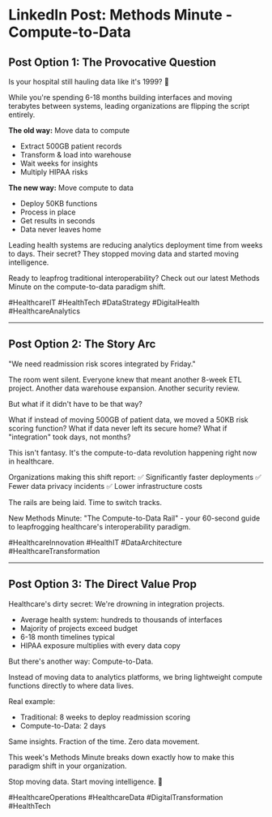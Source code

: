 # LinkedIn Post: Methods Minute - Compute-to-Data

## Post Option 1: The Provocative Question

Is your hospital still hauling data like it's 1999? 🚂

While you're spending 6-18 months building interfaces and moving terabytes between systems, leading organizations are flipping the script entirely.

**The old way:** Move data to compute
- Extract 500GB patient records
- Transform & load into warehouse  
- Wait weeks for insights
- Multiply HIPAA risks

**The new way:** Move compute to data
- Deploy 50KB functions
- Process in place
- Get results in seconds
- Data never leaves home

Leading health systems are reducing analytics deployment time from weeks to days. Their secret? They stopped moving data and started moving intelligence.

Ready to leapfrog traditional interoperability? Check out our latest Methods Minute on the compute-to-data paradigm shift.

#HealthcareIT #HealthTech #DataStrategy #DigitalHealth #HealthcareAnalytics

---

## Post Option 2: The Story Arc

"We need readmission risk scores integrated by Friday."

The room went silent. Everyone knew that meant another 8-week ETL project. Another data warehouse expansion. Another security review.

But what if it didn't have to be that way?

What if instead of moving 500GB of patient data, we moved a 50KB risk scoring function? What if data never left its secure home? What if "integration" took days, not months?

This isn't fantasy. It's the compute-to-data revolution happening right now in healthcare.

Organizations making this shift report:
✅ Significantly faster deployments
✅ Fewer data privacy incidents
✅ Lower infrastructure costs

The rails are being laid. Time to switch tracks.

New Methods Minute: "The Compute-to-Data Rail" - your 60-second guide to leapfrogging healthcare's interoperability paradigm.

#HealthcareInnovation #HealthIT #DataArchitecture #HealthcareTransformation

---

## Post Option 3: The Direct Value Prop

Healthcare's dirty secret: We're drowning in integration projects.

- Average health system: hundreds to thousands of interfaces
- Majority of projects exceed budget
- 6-18 month timelines typical
- HIPAA exposure multiplies with every data copy

But there's another way: Compute-to-Data.

Instead of moving data to analytics platforms, we bring lightweight compute functions directly to where data lives. 

Real example:
- Traditional: 8 weeks to deploy readmission scoring
- Compute-to-Data: 2 days

Same insights. Fraction of the time. Zero data movement.

This week's Methods Minute breaks down exactly how to make this paradigm shift in your organization. 

Stop moving data. Start moving intelligence. 🎯

#HealthcareOperations #HealthcareData #DigitalTransformation #HealthTech